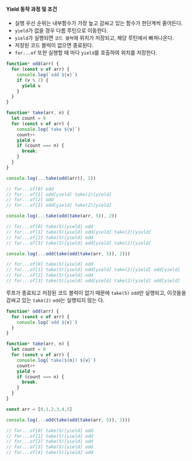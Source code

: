 #### Yield 동작 과정 및 조건
- 실행 우선 순위는 내부함수가 가장 높고 감싸고 있는 함수가 한단계씩 줄어든다.
- `yield`가 없을 경우 다름 루틴으로 이동한다.
- `yield`가 실행되면 `코드 블럭`에 위치가 저장되고, 해당 루틴에서 빠져나온다.
- 저장된 코드 블럭이 없으면 종료된다.
- `for...of` 또한 실행할 때 마다 `yield`를 호출하여 위치를 저장한다.

```js
function* odd(arr) {
  for (const v of arr) {
    console.log(`odd ${v}`)
    if (v % 2) {
      yield v
    }
  }
}

function* take(arr, n) {
  let count = 0
  for (const v of arr) {
    console.log(`take ${v}`)
    count++
    yield v
    if (count === n) {
      break;
    }
  }
}
```
```js
console.log(...take(odd(arr)), 2))

// for...of[0] odd
// for...of[1] odd[yield] take(2)[yield]
// for...of[2] odd
// for...of[3] odd[yield] take(2)[yield]

console.log(...take(odd(take(arr, 5)), 2))

// for...of[0] take(5)[yield] odd
// for...of[1] take(5)[yield] odd[yield] take(2)[yield]
// for...of[2] take(5)[yield] odd
// for...of[3] take(5)[yield] odd[yield] take(2)[yield]

console.log(...odd(take(odd(take(arr, 5)), 2)))

// for...of[0] take(5)[yield] odd
// for...of[1] take(5)[yield] odd[yield] take(2)[yield] odd[yield]
// for...of[2] take(5)[yield] odd
// for...of[3] take(5)[yield] odd[yield] take(2)[yield] odd[yield]
```

루프가 종료되고 저장된 코드 블럭이 없기 때문에 `take(5)` `odd`만 실행되고, 이것들을 감싸고 있는 `take(2)` `odd`는 실행되지 않는 다.
```js
function* odd(arr) {
  for (const v of arr) {
    console.log(`odd ${v}`)
  }
}

function* take(arr, n) {
  let count = 0
  for (const v of arr) {
    console.log(`take(${n}) ${v}`)
    count++
    yield v
    if (count === n) {
      break;
    }
  }
}

const arr = [0,1,2,3,4,5]

console.log(...odd(take(odd(take(arr, 5)), 2)))

// for...of[0] take(5)[yield] odd
// for...of[1] take(5)[yield] odd
// for...of[2] take(5)[yield] odd
// for...of[3] take(5)[yield] odd
// for...of[4] take(5)[yield] odd
```
